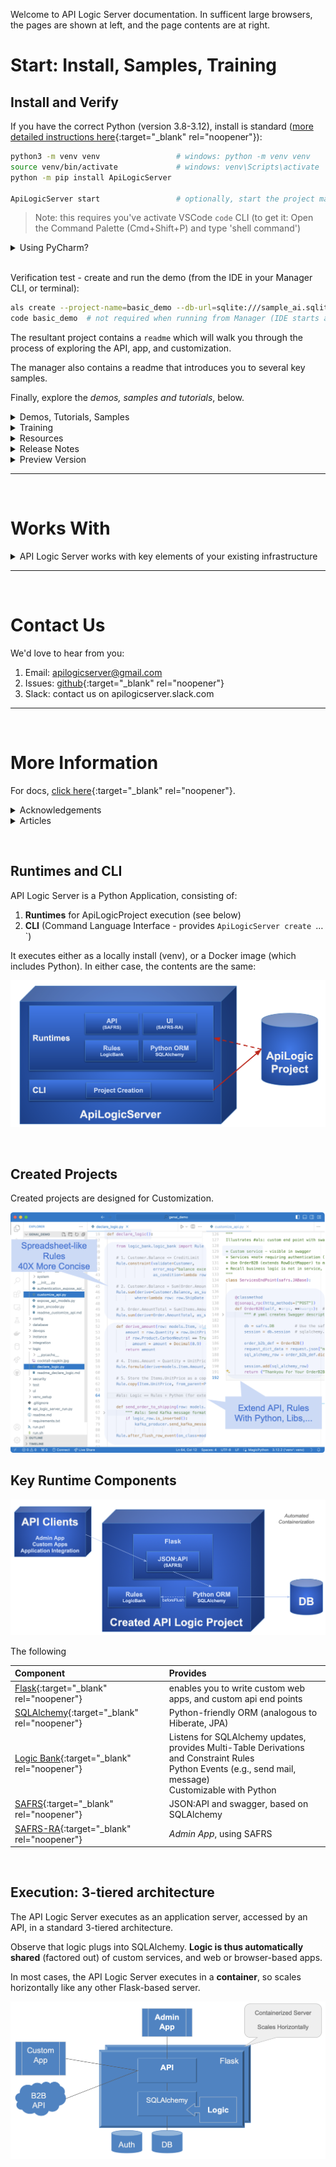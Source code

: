 Welcome to API Logic Server documentation.  In sufficent large browsers, the pages are shown at left, and the page contents are at right.

# Start: Install, Samples, Training


## Install and Verify

If you have the correct Python (version 3.8-3.12), install is standard ([more detailed instructions here](Install-Express.md){:target="_blank" rel="noopener"}):

```bash title="Install API Logic Server in a Virtual Environment"
python3 -m venv venv                 # windows: python -m venv venv
source venv/bin/activate             # windows: venv\Scripts\activate
python -m pip install ApiLogicServer

ApiLogicServer start                 # optionally, start the project manager
```

> Note: this requires you've activate VSCode `code` CLI (to get it: Open the Command Palette (Cmd+Shift+P) and type 'shell command')

<details markdown>

<summary>Using PyCharm?</summary>

The Manager defaults to VSCode.  If you are using PyCharm, start the mananager like this:

```bash title="To use Pycharm"
ApiLogicServer start --open-with=pycharm  # For Mac, you may need use charm, not pycharm
```
</details>

<br>Verification test - create and run the demo (from the IDE in your Manager CLI, or terminal):

```bash title="Verify - Create and Run Demo"
als create --project-name=basic_demo --db-url=sqlite:///sample_ai.sqlite
code basic_demo  # not required when running from Manager (IDE starts automatically)
```

The resultant project contains a `readme` which will walk you through the process of exploring the API, app, and customization.

The manager also contains a readme that introduces you to several key samples.

Finally, explore the *demos, samples and tutorials*, below.  


<details markdown>

<summary>Demos, Tutorials, Samples</summary>

Type:

* Demo: Small Databases, Introduces Key Features
* Tutorial: Detailed Walk-throughs
* Samples: other databases (brief description)
* Article: shows basic steps without detail (an article reprint)

> Recommendation: **start with the first 2 items**

| Project | Notes   |  Type  |
:-------|:-----------|:-------|
| [**GenAI Demo**](Sample-Genai.md){:target="_blank" rel="noopener"} | 1. Natural language creation of project / database: 1 command <br>2. Illustrate a very rapid create / customize / iterate cycle<br>3. Introduce Integration | Demo |
| [**Tutorial**](Tutorial.md){:target="_blank" rel="noopener"}  | 1. How to Use the Key Features<br>2. Key code samples for adapting into your project | Tutorial |
| | | |
| [App Integration](Sample-Integration.md){:target="_blank" rel="noopener"} | Illustrates *running* Kafka messaging, self-serve and customized APIs, choreographed with rules and Python | Tutorial |
| [Deployment](Tutorial-Deployment.md){:target="_blank" rel="noopener"} | Containerize and deploy your applications | Tutorial |
| [Basic Demo](Sample-Basic-Demo.md){:target="_blank" rel="noopener"} | Focused use of API, Admin App and Rules on small customer/orders database | Demo |
| [AI Demo](Sample-AI.md){:target="_blank" rel="noopener"} | 1. Use Copilot to create new databases from natural language<br>2. Illustrate a very rapid create / customize / iterate cycle<br>3. Introduce Integration | Demo |
| [AI Drives Agile Vision](Tech-AI.md){:target="_blank" rel="noopener"} | Use ChatGPT to create new databases from natural language, to bootstrap an agile *create / deploy / collaborate / iterate* cycle | Article |
| [Agile](Tech-Agile.md){:target="_blank" rel="noopener"} | Behavior Driven Design and testing, using Behave | Tutorial |
| [Allocation](Logic-Allocation.md){:target="_blank" rel="noopener"} | *Power Rule* to allocate a payment to a set of outstanding orders | Sample |
| [MySQL Docker](Database-Connectivity.md){:target="_blank" rel="noopener"} | Create projects from sample databases: *chinook* (albums and artists), and *classicmodels* (customers and orders) | Sample |
| Sqlite databases | Create projects from pre-installed databases via [abbreviations](Data-Model-Examples.md){:target="_blank" rel="noopener"}:<br>- chinook, classicmodels, todo | Sample |
| [BudgetApp](Tech-Budget-App.md){:target="_blank" rel="noopener"} | illustrates automatic creation of parent rows for rollups | Sample |
| [Banking App](https://github.com/ApiLogicServer/banking){:target="_blank" rel="noopener"} | Illustrates more complex logic (Funds Transfer) | Sample - obtain via `git clone` |


Finally, try your own database.

</details>


<details markdown>

<summary> Training </summary>

After installing, you can optionally run the first demo, above.  The key training activities are:

1. Perform the [**Tutorial**](Tutorial.md){:target="_blank" rel="noopener"}
    * `ApiLogicServer create --project_name= --db_url=`
    * Keep this project installed; you can find code samples by searching `#als`
2. Perform [**Logic Training**](Logic.md){:target="_blank" rel="noopener"}
    * Spreadsheet-like rules and Python for integration, and multi-table derivations / constraints
3. **API Customization:** explore the code in `api/customize_api.py`
    * Note this is largely standard Flask, enhanced with logic

</details>

<details markdown>

<summary> Resources </summary>

You might find the following helpful in exploring the project:

* **Installed Sample Databases** -
Here are [some installed sample databases](Data-Model-Examples.md){:target="_blank" rel="noopener"} you can use with simplified abbreviations for `db_url`.

* **Dockerized Test Databases** - 
Then, you might like to try out some of our [dockerized test databases](https://valhuber.github.io/ApiLogicServer/Database-Connectivity.md){:target="_blank" rel="noopener"}.

* [auth](Security-Authentication-Provider.md#sqlite-auth-provider){:target="_blank" rel="noopener"} - sqlite authentication database (you can also use other DBMSs)

</details>

<details markdown>

<summary> Release Notes </summary>

06/11/2024 - 10.04.61: Ontimize Rich Client Tech Preview

06/04/2024 - 10.04.43: Improved Ontimize support

05/xx/2024 - 10.04.23: API/Logic Discovery

05/04/2024 - 10.04.01: GenAI - Generative AI Automation

12/21/2023 - 10.00.01: Application Integration (Kafka), Bug Fix

10/31/2023 - 09.05.00: Enhanced Security (global filter, permissions), Logic (Insert Parent)

09/08/2023 - 09.03.04: AI Driven Automation (preview)

09/08/2023 - 09.03.00: Oracle support

06/22/2023 - 09.00.00: Optimistic Locking, safrs 310 / SQLAlchemy 2.0.15

05/01/2023 - 08.03.06: Allocation sample

04/26/2023 - 08.03.00: Virtual attrs (Issue 56), safrs 3.0.2, LogicBank 1.8.4, project readme updates

03/23/2023 - 08.01.15: Table filters, cloud debug additions, issue 59, 62-4

02/15/2023 - 08.00.01: Declarative Authorization and Authentication

01/05/2023 - 07.00.00: Multi-db, sqlite test dbs, tests run, security prototype, env config

09/15/2022 - 06.01.00: Multi-app Projects

05/04/2022 - 05.02.03: Alembic for database migrations, admin-merge.yaml

04/27/2022 - 05.01.02: copy_children, with support for nesting (children and grandchildren, etc.)

03/27/2022 - 05.00.06: Introducing [Behave test framework](https://apilogicserver.github.io/Docs/Logic-Tutorial/), LogicBank bugfix

12/26/2021 - 04.00.05: Introducing the Admin app, with Readme Tutorial

</details>

<details markdown>

<summary> Preview Version </summary>

&nbsp;

This pre-release includes:

* [logic and service discovery](IDE-Customize.md#discoverability-logic-services){:target="_blank" rel="noopener"}.

* technology preview of [Ontimize rich web app](App-Custom.md){:target="_blank" rel="noopener"} (working again post build 56)

* run from Manager (Run/Debug Entry: `API Logic Server Run (run project from manager)`)

* Manager support for PyCharm

* [simplified auth config](Keycloak-devnotes.md/#integration-apilogicserver-keycloak){:target="_blank" rel="noopener"}.

You can try it at (you may need to use `python3`):

```bash
python -m pip install --index-url https://test.pypi.org/simple/ --extra-index-url https://pypi.org/simple ApiLogicServer==10.04.62
```

Or use (not available currently):

```bash
docker run -it --name api_logic_server --rm -p 5656:5656 -p 5002:5002 -v ~/dev/servers:/localhost apilogicserver/api_logic_server_x
```

Or, you can use [the beta version on codespaces](https://github.com/ApiLogicServer/beta){:target="_blank" rel="noopener"}.

</details>

---

&nbsp;

# Works With

<details markdown>

<summary>API Logic Server works with key elements of your existing infrastructure</summary>

| Works With | Notes   |
:-------|:-----------|
| [AI](Tutorial-AI.md){:target="_blank" rel="noopener"} | Use Copilot to create databases, and use API Logic Server to turn these into projects |
| [Other Systems](Sample-Integration.md){:target="_blank" rel="noopener"} | APIs and Messages - with logic |
| [Databases](Database-Connectivity.md){:target="_blank" rel="noopener"} | Tested with MySQL, Sql/Server, Postgres, SQLite and Oracle |
| Client Frameworks | Creates instant APIs that factors out business logic, where it is automatically shared for User Interfaces, APIs, and Messages |
| [Your IDE](IDE-Customize.md){:target="_blank" rel="noopener"} | Creates standard projects you can customize in your IDE, such as VSCode and PyCharm |
| [Messaging](Sample-Integration.md){:target="_blank" rel="noopener"} | Produce and Consume Kafka Messages
| [Deployment](Tutorial-Deployment.md){:target="_blank" rel="noopener"} | Scripts to create container images, and deploy them to the cloud |
| [Agile and Test Methodologies](Logic-Tutorial.md){:target="_blank" rel="noopener"} | Use Behave to capture requirements, rapidly implement them with API Logic Server, collaborate with Business Users, and test with the Behave framework |

</details>

---

&nbsp;

# Contact Us

We'd love to hear from you:

1. Email: apilogicserver@gmail.com
2. Issues: [github](https://github.com/ApiLogicServer/ApiLogicServer-src/issues){:target="_blank" rel="noopener"}
3. Slack: contact us on apilogicserver.slack.com

---

&nbsp;

# More Information

For docs, [click here](Doc-Home.md){:target="_blank" rel="noopener"}.

<details markdown>

<summary>Acknowledgements</summary>

Many thanks to

- [Thomas Pollet](https://www.linkedin.com/in/pollet/), for SAFRS, SAFRS-react-admin, and invaluable design partnership
- Tyler Band, for leadership on security
- [dbvis](https://www.dbvis.com), for a complimentary license in support of this open source project
- [Marelab](https://marmelab.com/en/), for [react-admin](https://marmelab.com/react-admin/)
- Armin Ronacher, for Flask
- Mike Bayer, for SQLAlchemy
- Alex Grönholm, for Sqlacodegen
- Thomas Peters, for review and testing
- [Meera Datey](https://www.linkedin.com/in/meeradatey/), for React Admin prototyping
- Denny McKinney, for Tutorial review
- Achim Götz, for design collaboration and testing
- Max Tardiveau, for testing and help with Docker
- Michael Holleran, for design collaboration and testing
- Nishanth Shyamsundar, for review and testing
- Gloria Huber and Denny McKinney, for doc revie


</details>

<details markdown>

<summary>Articles</summary>

There are several articles that provide some orientation to API Logic Server:

* [Instant APIs With Copilot and API Logic Server](https://dzone.com/articles/instant-apis-with-copilot-and-api-logic-server)
* [Instant App Backends With API and Logic Automation](https://dzone.com/articles/instant-app-backends-with-api-and-logic-automation)
* [Instant Integrations With API and Logic Automation](https://dzone.com/articles/instant-integrations-with-api-automation)
* [AI and Rules for Agile Microservices in Minutes](https://dzone.com/articles/ai-and-rules-for-agile-microserves)

Also:

* [How Automation Activates Agile](https://modeling-languages.com/logic-model-automation/)
* [How Automation Activates Agile](https://dzone.com/articles/automation-activates-agile) - providing working software rapidly drives agile collaboration to define systems that meet actual needs, reducing requirements risk
* [How to create application systems in moments](https://dzone.com/articles/create-customizable-database-app-systems-with-1-command)
* [Stop coding database backends…Declare them with one command.](https://medium.com/@valjhuber/stop-coding-database-backends-declare-them-with-one-command-938cbd877f6d)
* [Instant Database Backends](https://dzone.com/articles/instant-api-backends)
* [Extensible Rules](https://dzone.com/articles/logic-bank-now-extensible-drive-95-automation-even) - defining new rule types, using Python
* [Declarative](https://dzone.com/articles/agile-design-automation-how-are-rules-different-fr) - exploring _multi-statement_ declarative technology
* [Automate Business Logic With Logic Bank](https://dzone.com/articles/automate-business-logic-with-logic-bank) - general introduction, discussions of extensibility, manageability and scalability
* [Agile Design Automation With Logic Bank](https://dzone.com/articles/logical-data-indendence) - focuses on automation, design flexibility and agile iterations
* [Instant Web Apps](https://dzone.com/articles/instant-db-web-apps)
</details>

&nbsp;

## Runtimes and CLI

API Logic Server is a Python Application, consisting of:

1. __Runtimes__ for ApiLogicProject execution (see below)
2. __CLI__ (Command Language Interface - provides `ApiLogicServer create `…`)

It executes either as a locally install (venv), or a Docker image (which includes Python).  In either case, the contents are the same:

![API Logic Server Intro](images/Architecture-What-Is.png)

&nbsp;

## Created Projects

Created projects are designed for Customization.

![Flexibility of a Framework](images/sample-ai/copilot/customize.png)

## Key Runtime Components

![API Logic Server Runtime Stack](images/Architecture-Runtime-Stack.png)

The following 

| Component                                                                              | Provides                                                                                                              |
|:---------------------------------------------------------------------------------------|:----------------------------------------------------------------------------------------------------------------------|
| [Flask](https://flask.palletsprojects.com/en/1.1.x){:target="_blank" rel="noopener"}        | enables you to write custom web apps, and custom api end points  |
| [SQLAlchemy](https://docs.sqlalchemy.org/en/14/core/engines.html){:target="_blank" rel="noopener"}    | Python-friendly ORM (analogous to Hiberate, JPA)                                                                      |
| [Logic Bank](Logic-Operation.md#logic-architecture){:target="_blank" rel="noopener"} | Listens for SQLAlchemy updates, provides Multi-Table Derivations and Constraint Rules<br>Python Events (e.g., send mail, message)<br>Customizable with Python<br> |
| [SAFRS](https://github.com/thomaxxl/safrs/wiki){:target="_blank" rel="noopener"}     | JSON:API and swagger, based on SQLAlchemy  |
| [SAFRS-RA](https://github.com/thomaxxl/safrs-react-admin){:target="_blank" rel="noopener"}   | *Admin App*, using SAFRS    |


&nbsp;

## Execution: 3-tiered architecture

The API Logic Server executes as an application server, accessed by an API, in a standard 3-tiered architecture.  

Observe that logic plugs into SQLAlchemy.  **Logic is thus automatically shared** (factored out) of custom services, and web or browser-based apps.

In most cases, the API Logic Server executes in a **container**, so scales horizontally like any other Flask-based server.

![API Logic Server Intro](images/Architecture.png)

